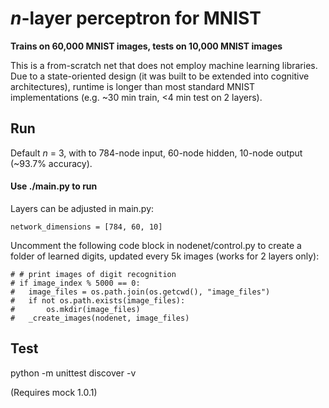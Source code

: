 # *n*-layer perceptron for MNIST
**Trains on 60,000 MNIST images, tests on 10,000 MNIST images**

This is a from-scratch net that does not employ machine learning libraries.  Due to a state-oriented design (it was built to be extended into cognitive architectures), runtime is longer than most standard MNIST implementations (e.g. ~30 min train, <4 min test on 2 layers). 


## Run
Default *n* = 3, with to 784-node input, 60-node hidden, 10-node output (~93.7% accuracy). 

#### Use ./main.py to run

Layers can be adjusted in main.py:

    network_dimensions = [784, 60, 10]

Uncomment the following code block in nodenet/control.py to create a folder of learned digits, updated every 5k images (works for 2 layers only):

    # # print images of digit recognition
    # if image_index % 5000 == 0:
    #   image_files = os.path.join(os.getcwd(), "image_files")
    #   if not os.path.exists(image_files):
    #       os.mkdir(image_files)
    #   _create_images(nodenet, image_files)

## Test
python -m unittest discover -v

(Requires mock 1.0.1)
